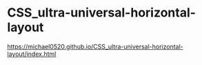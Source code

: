 # CSS_ultra-universal-horizontal-layout
https://michael0520.github.io/CSS_ultra-universal-horizontal-layout/index.html

